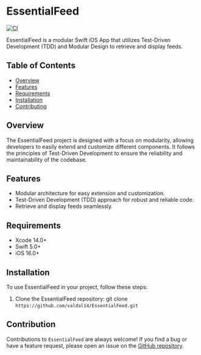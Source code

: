 # EssentialFeed

[![CI](https://github.com/valdal14/EssentialFeed/actions/workflows/CI.yml/badge.svg?branch=main)](https://github.com/valdal14/EssentialFeed/actions/workflows/CI.yml)

EssentialFeed is a modular Swift iOS App that utilizes Test-Driven Development (TDD) and Modular Design to retrieve and display feeds.

## Table of Contents

- [Overview](#overview)
- [Features](#features)
- [Requirements](#requirements)
- [Installation](#installation)
- [Contributing](#contributing)

## Overview

The EssentialFeed project is designed with a focus on modularity, allowing developers to easily extend and customize different components. It follows the principles of Test-Driven Development to ensure the reliability and maintainability of the codebase.

## Features

- Modular architecture for easy extension and customization.
- Test-Driven Development (TDD) approach for robust and reliable code.
- Retrieve and display feeds seamlessly.

## Requirements

- Xcode 14.0+
- Swift 5.0+
- iOS 16.0+

## Installation

To use EssentialFeed in your project, follow these steps:

1. Clone the EssentialFeed repository: git clone `https://github.com/valdal14/EssentialFeed.git`

## Contribution

Contributions to `EssentialFeed` are always welcome! If you find a bug or have a feature request, please open an issue on the [GitHub repository](https://github.com/valdal14/EssentialFeed.git).
